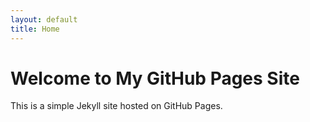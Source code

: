 ```yaml
---
layout: default
title: Home
---
```


# Welcome to My GitHub Pages Site

This is a simple Jekyll site hosted on GitHub Pages.
